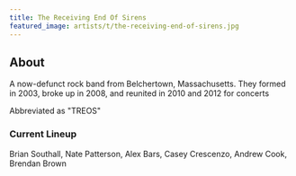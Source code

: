 ```yaml
---
title: The Receiving End Of Sirens
featured_image: artists/t/the-receiving-end-of-sirens.jpg
---
```

## About

A now-defunct rock band from Belchertown, Massachusetts. They formed in 2003, broke up in 2008, and reunited in 2010 and 2012 for concerts

Abbreviated as "TREOS"

### Current Lineup

Brian Southall, Nate Patterson, Alex Bars, Casey Crescenzo, Andrew Cook, Brendan Brown

